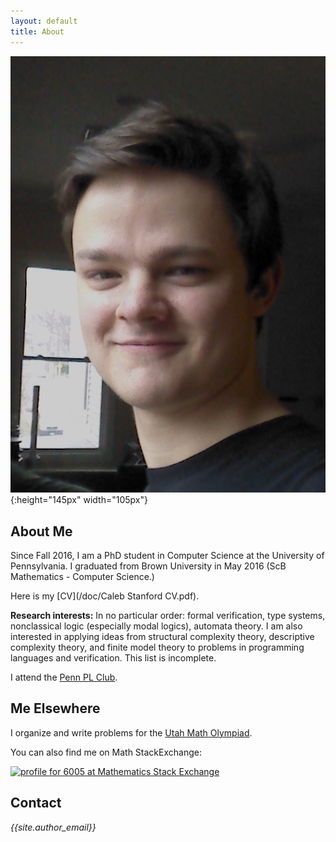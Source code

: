 ```yaml
---
layout: default
title: About
---
```


![me](/img/face.jpg){:height="145px" width="105px"}

## About Me

Since Fall 2016, I am a PhD student in Computer Science at the University of Pennsylvania.
I graduated from Brown University in May 2016 (ScB Mathematics - Computer Science.)

Here is my [CV](/doc/Caleb Stanford CV.pdf).

**Research interests:** In no particular order: formal verification, type systems, nonclassical logic (especially modal logics), automata theory. I am also interested in applying ideas from structural complexity theory, descriptive complexity theory, and finite model theory to problems in programming languages and verification. This list is incomplete.

I attend the [Penn PL Club](http://www.cis.upenn.edu/~plclub/).

## Me Elsewhere

I organize and write problems for the [Utah Math Olympiad](http://www.utmath.org).

You can also find me on Math StackExchange:

<a href="http://math.stackexchange.com/users/68107/6005">
	<img src="http://math.stackexchange.com/users/flair/68107.png?theme=dark" width="208" height="58" alt="profile for 6005 at Mathematics Stack Exchange" title="profile for 6005 at Mathematics Stack Exchange">
</a>
<!-- <a href="http://stackexchange.com/users/2323749">
	<img src="http://stackexchange.com/users/flair/2323749.png?theme=dark" width="208" height="58" alt="profile for 6005 on Stack Exchange" title="profile for 6005 on Stack Exchange">
</a> -->

## Contact

<section>
    <address>
        <i class="icon-mail"></i> {{site.author_email}}
    </address>
</section>
